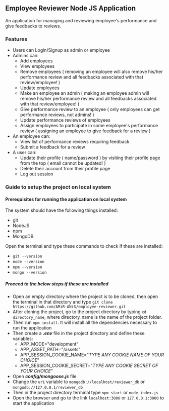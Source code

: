 ## Employee Reviewer Node JS Application

An application for managing and reviewing employee's performance and give feedbacks to reviews.

### Features

- Users can Login/Signup as admin or employee
- Admins can:
  - Add employees
  - View employees
  - Remove employees
    ( removing an employee will also remove his/her performance review and all feedbacks associated with that review/employee! )
  - Update employees
  - Make an employee an admin
    ( making an employee admin will remove his/her performance review and all feedbacks associated with that review/employee! )
  - Give performance review to an employee ( only employees can get performance reviews, not admins! )
  - Update performance reviews of employees
  - Assign employees to participate in some employee's performance review ( assigning an employee to give feedback for a review )
- An employee can:
  - View list of performance reviews requiring feedback
  - Submit a feedback for a review
- A user can:
  - Update their profile ( name/password ) by visiting their profile page from the top ( email cannot be updated! )
  - Delete their account from their profile page
  - Log out session

### Guide to setup the project on local system

#### Prerequisites for running the application on local system

The system should have the following things installed:

- git
- NodeJS
- npm
- MongoDB

Open the terminal and type these commands to check if these are installed:

- `git --version`
- `node --version`
- `npm --version`
- `mongo --version`

##### Proceed to the below steps if these are installed

- Open an empty directory where the project is to be cloned, then open the terminal in that directory and type `git clone https://github.com/AMiR-ANiS/employee-reviewer.git`
- After cloning the project, go to the project directory by typing `cd directory_name`, where directory_name is the name of the project folder.
- Then run `npm install`. It will install all the dependencies necessary to run the application
- Then create a **_.env_** file in the project directory and define these variables:
  - APP_MODE="development"
  - APP_ASSET_PATH="/assets"
  - APP_SESSION_COOKIE_NAME="_TYPE ANY COOKIE NAME OF YOUR CHOICE_"
  - APP_SESSION_COOKIE_SECRET="_TYPE ANY COOKIE SECRET OF YOUR CHOICE_"
- Open **_config/mongoose.js_** file
- Change the `uri` variable to `mongodb://localhost/reviewer_db` or `mongodb://127.0.0.1/reviewer_db`
- Then in the project directory terminal type `npm start` or `node index.js`
- Open the browser and go to the link `localhost:3000` or `127.0.0.1:3000` to start the application
